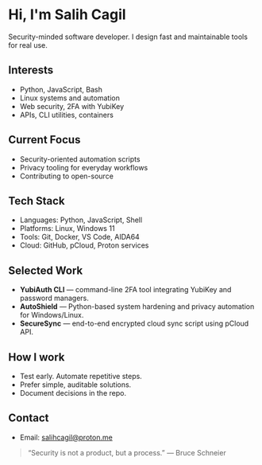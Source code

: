 # Hi, I'm Salih Cagil

Security-minded software developer. I design fast and maintainable tools for real use.

## Interests
- Python, JavaScript, Bash  
- Linux systems and automation  
- Web security, 2FA with YubiKey  
- APIs, CLI utilities, containers  

## Current Focus
- Security-oriented automation scripts  
- Privacy tooling for everyday workflows  
- Contributing to open-source  

## Tech Stack
- Languages: Python, JavaScript, Shell  
- Platforms: Linux, Windows 11  
- Tools: Git, Docker, VS Code, AIDA64  
- Cloud: GitHub, pCloud, Proton services  

## Selected Work
- **YubiAuth CLI** — command-line 2FA tool integrating YubiKey and password managers.  
- **AutoShield** — Python-based system hardening and privacy automation for Windows/Linux.  
- **SecureSync** — end-to-end encrypted cloud sync script using pCloud API.  

## How I work
- Test early. Automate repetitive steps.  
- Prefer simple, auditable solutions.  
- Document decisions in the repo.  

## Contact
- Email: <salihcagil@proton.me>  

> “Security is not a product, but a process.” — Bruce Schneier

